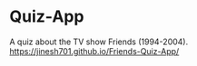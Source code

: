 # Quiz-App

A quiz about the TV show Friends (1994-2004).
https://jinesh701.github.io/Friends-Quiz-App/